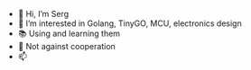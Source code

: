 - 👋 Hi, I’m Serg
- 👀 I’m interested in Golang, TinyGO, MCU, electronics design
- 📚 Using and learning them
- 💞️ Not against cooperation
- 📫
<!---
SSEETT/SSEETT is a ✨ special ✨ repository because its `README.md` (this file) appears on your GitHub profile.
You can click the Preview link to take a look at your changes.
--->
